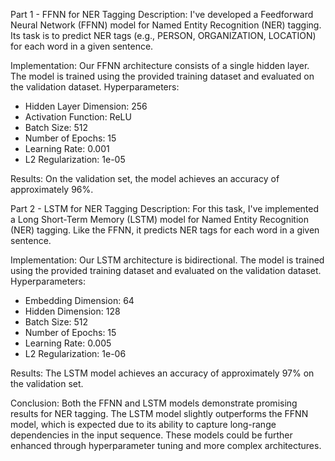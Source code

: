 Part 1 - FFNN for NER Tagging
Description:
I've developed a Feedforward Neural Network (FFNN) model for Named Entity Recognition (NER) tagging. Its task is to predict NER tags (e.g., PERSON, ORGANIZATION, LOCATION) for each word in a given sentence.

Implementation:
Our FFNN architecture consists of a single hidden layer.
The model is trained using the provided training dataset and evaluated on the validation dataset.
Hyperparameters:
- Hidden Layer Dimension: 256
- Activation Function: ReLU
- Batch Size: 512
- Number of Epochs: 15
- Learning Rate: 0.001
- L2 Regularization: 1e-05

Results:
On the validation set, the model achieves an accuracy of approximately 96%.

Part 2 - LSTM for NER Tagging
Description:
For this task, I've implemented a Long Short-Term Memory (LSTM) model for Named Entity Recognition (NER) tagging. Like the FFNN, it predicts NER tags for each word in a given sentence.

Implementation:
Our LSTM architecture is bidirectional.
The model is trained using the provided training dataset and evaluated on the validation dataset.
Hyperparameters:
- Embedding Dimension: 64
- Hidden Dimension: 128
- Batch Size: 512
- Number of Epochs: 15
- Learning Rate: 0.005
- L2 Regularization: 1e-06

Results:
The LSTM model achieves an accuracy of approximately 97% on the validation set.

Conclusion:
Both the FFNN and LSTM models demonstrate promising results for NER tagging. The LSTM model slightly outperforms the FFNN model, which is expected due to its ability to capture long-range dependencies in the input sequence. These models could be further enhanced through hyperparameter tuning and more complex architectures.
